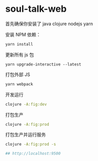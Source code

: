 # soul-talk-web

首先确保你安装了 java clojure nodejs yarn 

安装 NPM 依赖：
```bash
yarn install
```

更新所有 js 包
```base
yarn upgrade-interactive --latest
```

打包外部 JS
```bash
yarn webpack
```

开发运行
```bash
clojure -A:fig:dev
```

打包生产
```bash
clojure -A:fig:prod
```

打包生产并运行服务
```bash
clojure -A:fig:prod -s

## http://localhost:9500
```

